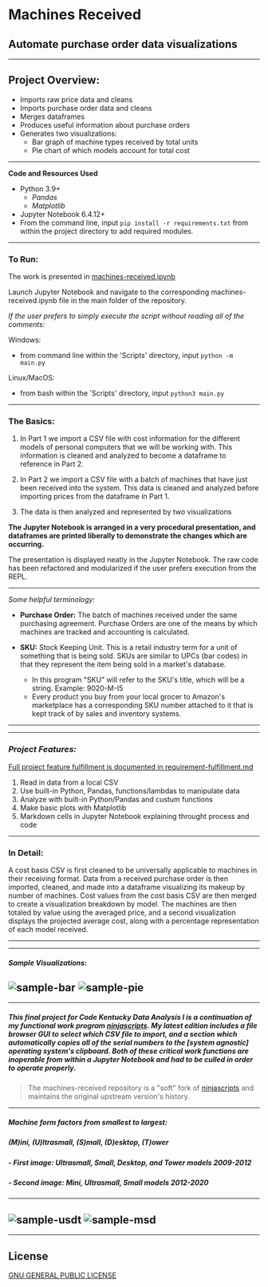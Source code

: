 # Machines Received

## Automate purchase order data visualizations

---

## Project Overview:
- Imports raw price data and cleans
- Imports purchase order data and cleans
- Merges dataframes 
- Produces useful information about purchase orders
- Generates two visualizations:
  - Bar graph of machine types received by total units
  - Pie chart of which models account for total cost

---

**Code and Resources Used**
 - Python 3.9+
   - _Pandas_
   - _Matplotlib_
 - Jupyter Notebook 6.4.12+
 - From the command line, input `pip install -r requirements.txt` from within the project directory to add required modules.

---

### **To Run:**

The work is presented in [machines-received.ipynb](machines-received.ipynb)

Launch Jupyter Notebook and navigate to the corresponding machines-received.ipynb file in the main folder of the repository.

*If the user prefers to simply execute the script without reading all of the comments:*

Windows:

- from command line within the 'Scripts' directory, input `python -m main.py`

Linux/MacOS:

- from bash within the 'Scripts' directory, input `python3 main.py`

---

### **The Basics:**

1. In Part 1 we import a CSV file with cost information for the different models of personal computers that we will be working with. This information is cleaned and analyzed to become a dataframe to reference in Part 2.

2. In Part 2 we import a CSV file with a batch of machines that have just been received into the system. This data is cleaned and analyzed before importing prices from the dataframe in Part 1.

3. The data is then analyzed and represented by two visualizations

**The Jupyter Notebook is arranged in a very procedural presentation, and dataframes are printed liberally to demonstrate the changes which are occurring.**

The presentation is displayed neatly in the Jupyter Notebook. The raw code has been refactored and modularized if the user prefers execution from the REPL.

---

*Some helpful terminology:*

- **Purchase Order:** The batch of machines received under the same purchasing agreement. Purchase Orders are one of the means by which machines are tracked and accounting is calculated.
- **SKU:** Stock Keeping Unit. This is a retail industry term for a unit of something that is being sold. SKUs are similar to UPCs (bar codes) in that they represent the item being sold in a market's database.

  - In this program "SKU" will refer to the SKU's title, which will be a string. Example: 9020-M-I5
  - Every product you buy from your local grocer to Amazon's marketplace has a corresponding SKU number attached to it that is kept track of by sales and inventory systems.

---
---
### ***Project Features:***

[Full project feature fulfillment is documented in requirement-fulfillment.md](requirement-fulfillment.md)

1. Read in data from a local CSV
2. Use built-in Python, Pandas, functions/lambdas to manipulate data
3. Analyze with built-in Python/Pandas and custum functions
4. Make basic plots with Matplotlib
5. Markdown cells in Jupyter Notebook explaining throught process and code
---
### **In Detail:**
 A cost basis CSV is first cleaned to be universally applicable to machines in their receiving format. Data from a received purchase order is then imported, cleaned, and made into a dataframe visualizing its makeup by number of machines. Cost values from the cost basis CSV are then merged to create a visualization breakdown by model. The machines are then totaled by value using the averaged price, and a second visualization displays the projected average cost, along with a percentage representation of each model received.

---
---
#### *Sample Visualizations*:
![sample-bar](./assets/readme-img-source/sample-bar.png)
![sample-pie](./assets/readme-img-source/sample-pie.png)
---
---
##### This final project for Code Kentucky Data Analysis I is a continuation of my functional work program [ninjascripts](https://github.com/keith-flynn/ninjascripts/). My latest edition includes a file browser GUI to select which CSV file to import, and a section which automatically copies all of the serial numbers to the [system agnostic] operating system's clipboard. Both of these critical work functions are inoperable from within a Jupyter Notebook and had to be culled in order to operate properly. 
> The machines-received repository is a "soft" fork of [ninjascripts](https://github.com/keith-flynn/ninjascripts/) and maintains the original upstream version's history.
---
##### **Machine form factors from smallest to largest:**
##### (**M**)ini, (**U**)ltrasmall, (**S**)mall,  (**D**)esktop, (**T**)ower
##### *- First image: Ultrasmall, Small, Desktop, and Tower models 2009-2012*
##### *- Second image: Mini, Ultrasmall, Small models 2012-2020*
---
![sample-usdt](./assets/readme-img-source/sample-form-factors.png)
![sample-msd](./assets/readme-img-source/sample-form-factors2.png)
---
---
## License
[GNU GENERAL PUBLIC LICENSE](LICENSE)